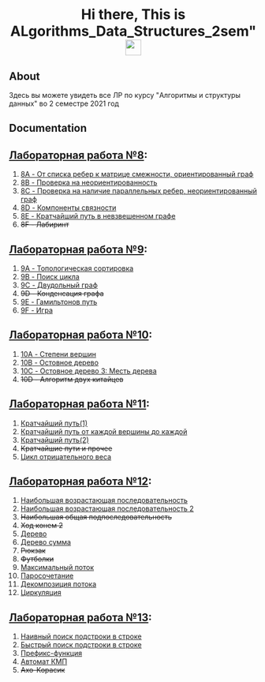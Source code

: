 <h1 align="center">Hi there, This is ALgorithms_Data_Structures_2sem"
<img src="https://github.com/blackcater/blackcater/raw/main/images/Hi.gif" height="32"/></h1>

## About
Здесь вы можете увидеть все ЛР по курсу "Aлгоритмы и структуры данных" во 2 семестре 2021 год 

## Documentation

## [Лабораторная работа №8](https://github.com/RomanKosovets/Algorithms_Data_Structures_2sem/blob/main/2sem_Description/8%20Lab.pdf): 
  1. [8A - От списка ребер к матрице смежности, ориентированный граф](https://github.com/RomanKosovets/Algorithms_Data_Structures_2sem/blob/main/Lab_8/8A.py)
  2. [8B - Проверка на неориентированность](https://github.com/RomanKosovets/Algorithms_Data_Structures_2sem/blob/main/Lab_8/8B.py)
  3. [8C - Проверка на наличие параллельных ребер, неориентированный граф](https://github.com/RomanKosovets/Algorithms_Data_Structures_2sem/blob/main/Lab_8/8C.py)
  4. [8D - Компоненты связности](https://github.com/RomanKosovets/Algorithms_Data_Structures_2sem/blob/main/Lab_8/8D.py)
  5. [8E - Кратчайший путь в невзвешенном графе](https://github.com/RomanKosovets/Algorithms_Data_Structures_2sem/blob/main/Lab_8/8E.py)
  6. ~~8F - Лабиринт~~

## [Лабораторная работа №9](https://github.com/RomanKosovets/Algorithms_Data_Structures_2sem/blob/main/2sem_Description/9%20Lab.pdf):
  1. [9A - Топологическая сортировка](https://github.com/RomanKosovets/Algorithms_Data_Structures_2sem/blob/main/Lab_9/9A.cpp)
  2. [9B - Поиск цикла](https://github.com/RomanKosovets/Algorithms_Data_Structures_2sem/blob/main/Lab_9/9B.cpp)
  3. [9C - Двудольный граф](https://github.com/RomanKosovets/Algorithms_Data_Structures_2sem/blob/main/Lab_9/9C.cpp)
  4. ~~9D - Конденсация графа~~
  5. [9E - Гамильтонов путь](https://github.com/RomanKosovets/Algorithms_Data_Structures_2sem/blob/main/Lab_9/9E.cpp)
  6. [9F - Игра](https://github.com/RomanKosovets/Algorithms_Data_Structures_2sem/blob/main/Lab_9/9F.cpp)

## [Лабораторная работа №10](https://github.com/RomanKosovets/Algorithms_Data_Structures_2sem/blob/main/2sem_Description/10%20Lab.pdf):
  1. [10A - Степени вершин](https://github.com/RomanKosovets/Algorithms_Data_Structures_2sem/blob/main/Lab_10/10A.cpp)
  2. [10B - Остовное дерево](https://github.com/RomanKosovets/Algorithms_Data_Structures_2sem/blob/main/Lab_10/10B.cpp)
  3. [10C - Остовное дерево 3: Месть дерева](https://github.com/RomanKosovets/Algorithms_Data_Structures_2sem/blob/main/Lab_10/10C.cpp)
  4. ~~10D - Алгоритм двух китайцев~~
  
## [Лабораторная работа №11](https://github.com/RomanKosovets/Algorithms_Data_Structures_2sem/blob/main/2sem_Description/11%20Lab.pdf):
  1. [Кратчайший путь(1)]()
  2. [Кратчайший путь от каждой вершины до каждой]()
  3. [Кратчайший путь(2)]()
  4. ~~Кратчайшие пути и прочее~~
  5. [Цикл отрицательного веса]()
  
## [Лабораторная работа №12](https://github.com/RomanKosovets/Algorithms_Data_Structures_2sem/blob/main/2sem_Description/12%20Lab.pdf):
  1. [Наибольшая возрастающая последовательность]()
  2. [Наибольшая возрастающая последовательность 2]()
  3. ~~Наибольшая общая подпоследовательность~~
  4. ~~Ход конем 2~~
  5. [Дерево]()
  6. [Дерево сумма]()
  7. ~~Рюкзак~~
  8. ~~Футболки~~
  9. [Максимальный поток]()
 10. [Паросочетание]()
 11. [Декомпозиция потока]()
 12. [Циркуляция]()

## [Лабораторная работа №13](https://github.com/RomanKosovets/Algorithms_Data_Structures_2sem/blob/main/2sem_Description/13%20Lab.pdf):
  1. [Наивный поиск подстроки в строке]()
  2. [Быстрый поиск подстроки в строке]()
  3. [Префикс-функция]()
  4. [Автомат КМП]()
  5. ~~Ахо-Корасик~~
